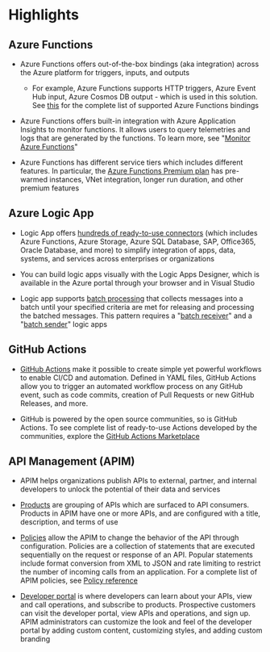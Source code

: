# Highlights

## Azure Functions

- Azure Functions offers out-of-the-box bindings (aka integration) across the Azure platform for triggers, inputs, and outputs
  - For example, Azure Functions supports HTTP triggers, Azure Event Hub input, Azure Cosmos DB output - which is used in this solution. See [this](https://docs.microsoft.com/en-us/azure/azure-functions/functions-triggers-bindings#supported-bindings) for the complete list of supported Azure Functions bindings

- Azure Functions offers built-in integration with Azure Application Insights to monitor functions. It allows users to query telemetries and logs that are generated by the functions. To learn more, see "[Monitor Azure Functions](https://docs.microsoft.com/en-us/azure/azure-functions/functions-monitoring)"

- Azure Functions has different service tiers which includes different features. In particular, the [Azure Functions Premium plan](https://docs.microsoft.com/en-us/azure/azure-functions/functions-premium-plan#features) has pre-warmed instances, VNet integration, longer run duration, and other premium features

## Azure Logic App

- Logic App offers [hundreds of ready-to-use connectors](https://docs.microsoft.com/en-us/azure/connectors/apis-list) (which includes Azure Functions, Azure Storage, Azure SQL Database, SAP, Office365, Oracle Database, and more) to simplify integration of apps, data, systems, and services across enterprises or organizations

- You can build logic apps visually with the Logic Apps Designer, which is available in the Azure portal through your browser and in Visual Studio

- Logic app supports [batch processing](https://docs.microsoft.com/en-us/azure/logic-apps/logic-apps-batch-process-send-receive-messages) that collects messages into a batch until your specified criteria are met for releasing and processing the batched messages. This pattern requires a "[batch receiver](https://docs.microsoft.com/en-us/azure/logic-apps/logic-apps-batch-process-send-receive-messages#batch-receiver)" and a "[batch sender](https://docs.microsoft.com/en-us/azure/logic-apps/logic-apps-batch-process-send-receive-messages#create-batch-sender)" logic apps

## GitHub Actions

- [GitHub Actions](https://github.blog/2019-08-08-github-actions-now-supports-ci-cd/) make it possible to create simple yet powerful workflows to enable CI/CD and automation. Defined in YAML files, GitHub Actions allow you to trigger an automated workflow process on any GitHub event, such as code commits, creation of Pull Requests or new GitHub Releases, and more.

- GitHub is powered by the open source communities, so is GitHub Actions. To see complete list of ready-to-use Actions developed by the communities, explore the [GitHub Actions Marketplace](https://github.com/marketplace?type=actions)

## API Management (APIM)

- APIM helps organizations publish APIs to external, partner, and internal developers to unlock the potential of their data and services

- [Products](https://docs.microsoft.com/en-us/azure/api-management/api-management-key-concepts#--products) are grouping of APIs which are surfaced to API consumers. Products in APIM have one or more APIs, and are configured with a title, description, and terms of use

- [Policies](https://docs.microsoft.com/en-us/azure/api-management/api-management-key-concepts#--policies) allow the APIM to change the behavior of the API through configuration. Policies are a collection of statements that are executed sequentially on the request or response of an API. Popular statements include format conversion from XML to JSON and rate limiting to restrict the number of incoming calls from an application. For a complete list of APIM policies, see [Policy reference](https://docs.microsoft.com/en-us/azure/api-management/api-management-policies)

- [Developer portal](https://docs.microsoft.com/en-us/azure/api-management/api-management-key-concepts#--developer-portal) is where developers can learn about your APIs, view and call operations, and subscribe to products. Prospective customers can visit the developer portal, view APIs and operations, and sign up. APIM administrators can customize the look and feel of the developer portal by adding custom content, customizing styles, and adding custom branding

